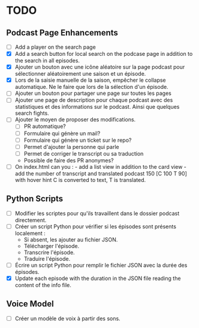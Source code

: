 # TODO

## Podcast Page Enhancements
- [ ] Add a player on the search page
- [x] Add a search button for local search on the podcase page in addition to the search in all episodes.
- [x] Ajouter un bouton avec une icône aléatoire sur la page podcast 
      pour sélectionner aléatoirement une saison et un épisode.
- [x] Lors de la saisie manuelle de la saison, empêcher le collapse automatique. 
      Ne le faire que lors de la sélection d'un épisode.
- [ ] Ajouter un bouton pour partager une page sur toutes les pages
- [ ] Ajouter une page de description pour chaque podcast avec des statistiques et 
      des informations sur le podcast. Ainsi que quelques search fights.
- [ ] Ajouter le moyen de proposer des modifications. 
    - [ ] PR automatique?
    - [ ] Formulaire qui génère un mail? 
    - [ ] Formulaire qui génère un ticket sur le repo?
    - [ ] Permet d'ajouter la personne qui parle
    - [ ] Permet de corriger le transcript ou sa traduction
    - Possible de faire des PR anonymes?
- [ ] On index.html can you :
      - add a list view in addition to the card view
      - add the number of transcript and translated podcast 150 [C 100 T 90] with hover hint C is converted to text, T is translated.  
## Python Scripts
- [ ] Modifier les scriptes pour qu'ils travaillent dans le dossier podcast directement.
- [ ] Créer un script Python pour vérifier si les épisodes sont présents localement :
  - Si absent, les ajouter au fichier JSON.
  - Télécharger l'épisode.
  - Transcrire l'épisode.
  - Traduire l'épisode.
- [ ] Écrire un script Python pour remplir le fichier JSON avec la durée des épisodes.
- [x] Update each episode with the duration in the JSON file reading the content of the info file.

## Voice Model
- [ ] Créer un modèle de voix à partir des sons.

